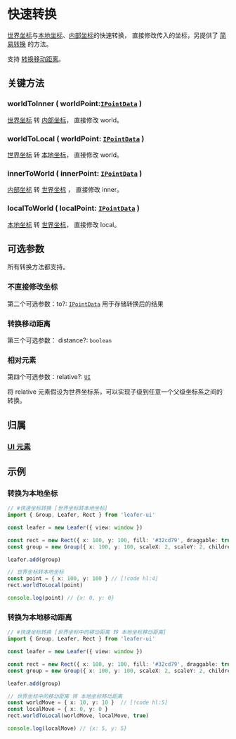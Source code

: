 # 快速转换

[世界坐标](/guide/advanced/coordinate.md#world-世界坐标系)与[本地坐标](/guide/advanced/coordinate.md#local-本地坐标系)、[内部坐标](/guide/advanced/coordinate.md#inner-内部坐标系)的快速转换， 直接修改传入的坐标，另提供了 [简易转换](./index.md) 的方法。

支持 [转换移动距离](#转换移动距离)。

## 关键方法

### worldToInner ( worldPoint:[`IPointData`](/reference/interface/math/Math.md#ipointdata) )

[世界坐标](/guide/advanced/coordinate.md#world-世界坐标系) 转 [内部坐标](/guide/advanced/coordinate.md#inner-内部坐标系)， 直接修改 world。

### worldToLocal ( worldPoint: [`IPointData`](/reference/interface/math/Math.md#ipointdata) )

[世界坐标](/guide/advanced/coordinate.md#world-世界坐标系) 转 [本地坐标](/guide/advanced/coordinate.md#local-本地坐标系)， 直接修改 world。

### innerToWorld ( innerPoint: [`IPointData`](/reference/interface/math/Math.md#ipointdata) )

[内部坐标](/guide/advanced/coordinate.md#inner-内部坐标系) 转 [世界坐标](/guide/advanced/coordinate.md#world-世界坐标系) ， 直接修改 inner。

### localToWorld ( localPoint: [`IPointData`](/reference/interface/math/Math.md#ipointdata) )

[本地坐标](/guide/advanced/coordinate.md#local-本地坐标系) 转 [世界坐标](/guide/advanced/coordinate.md#world-世界坐标系)， 直接修改 local。

## 可选参数

所有转换方法都支持。

### 不直接修改坐标

第二个可选参数：to?: [`IPointData`](/reference/interface/math/Math.md#ipointdata) 用于存储转换后的结果

### 转换移动距离

第三个可选参数： distance?: `boolean`

### 相对元素

第四个可选参数：relative?: [`UI`](/reference/display/UI.md)

将 relative 元素假设为世界坐标系，可以实现子级到任意一个父级坐标系之间的转换。

## 归属

### [UI 元素](/reference/display/UI.md)

## 示例

### 转换为本地坐标

```ts
// #快速坐标转换 [世界坐标转本地坐标]
import { Group, Leafer, Rect } from 'leafer-ui'

const leafer = new Leafer({ view: window })

const rect = new Rect({ x: 100, y: 100, fill: '#32cd79', draggable: true })
const group = new Group({ x: 100, y: 100, scaleX: 2, scaleY: 2, children: [rect] })

leafer.add(group)

// 世界坐标转本地坐标
const point = { x: 100, y: 100 } // [!code hl:4]
rect.worldToLocal(point)

console.log(point) // {x: 0, y: 0}
```

### 转换为本地移动距离

```ts
// #快速坐标转换 [世界坐标中的移动距离 转 本地坐标移动距离]
import { Group, Leafer, Rect } from 'leafer-ui'

const leafer = new Leafer({ view: window })

const rect = new Rect({ x: 100, y: 100, fill: '#32cd79', draggable: true })
const group = new Group({ x: 100, y: 100, scaleX: 2, scaleY: 2, children: [rect] })

leafer.add(group)

// 世界坐标中的移动距离 转 本地坐标移动距离
const worldMove = { x: 10, y: 10 }  // [!code hl:5]
const localMove = { x: 0, y: 0 }
rect.worldToLocal(worldMove, localMove, true)

console.log(localMove) // {x: 5, y: 5}

```
